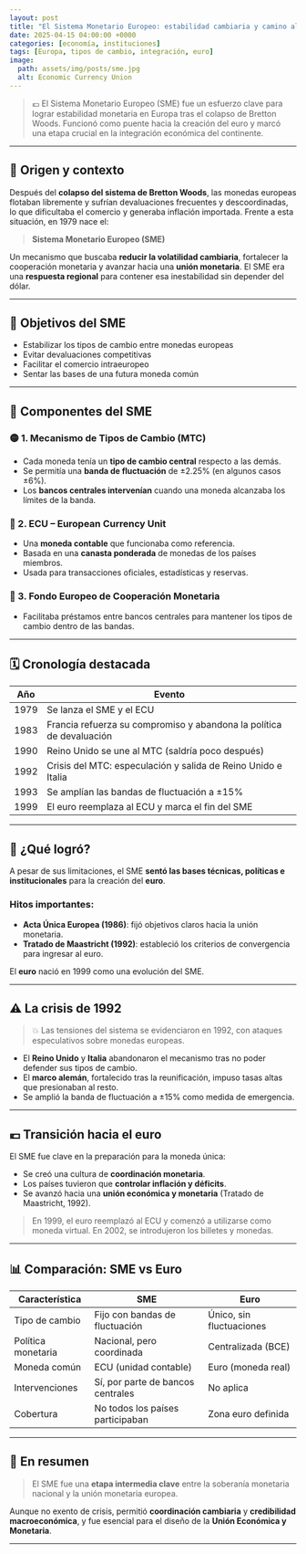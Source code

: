 ```yaml
---
layout: post
title: "El Sistema Monetario Europeo: estabilidad cambiaria y camino al euro"
date: 2025-04-15 04:00:00 +0000
categories: [economía, instituciones]
tags: [Europa, tipos de cambio, integración, euro]
image:
  path: assets/img/posts/sme.jpg
  alt: Economic Currency Union
---
```


> 💶 El Sistema Monetario Europeo (SME) fue un esfuerzo clave para lograr estabilidad monetaria en Europa tras el colapso de Bretton Woods. Funcionó como puente hacia la creación del euro y marcó una etapa crucial en la integración económica del continente.

---

## 🧭 Origen y contexto

Después del **colapso del sistema de Bretton Woods**, las monedas europeas flotaban libremente y sufrían devaluaciones frecuentes y descoordinadas, lo que dificultaba el comercio y generaba inflación importada. Frente a esta situación, en 1979 nace el:

> **Sistema Monetario Europeo (SME)**

Un mecanismo que buscaba **reducir la volatilidad cambiaria**, fortalecer la cooperación monetaria y avanzar hacia una **unión monetaria**. El SME era una **respuesta regional** para contener esa inestabilidad sin depender del dólar.

---

## 🎯 Objetivos del SME

- Estabilizar los tipos de cambio entre monedas europeas
- Evitar devaluaciones competitivas
- Facilitar el comercio intraeuropeo
- Sentar las bases de una futura moneda común

---

## 🧩 Componentes del SME

### 🟡 1. Mecanismo de Tipos de Cambio (MTC)

- Cada moneda tenía un **tipo de cambio central** respecto a las demás.
- Se permitía una **banda de fluctuación** de ±2.25% (en algunos casos ±6%).
- Los **bancos centrales intervenían** cuando una moneda alcanzaba los límites de la banda.

### 💱 2. ECU – European Currency Unit

- Una **moneda contable** que funcionaba como referencia.
- Basada en una **canasta ponderada** de monedas de los países miembros.
- Usada para transacciones oficiales, estadísticas y reservas.

### 🏦 3. Fondo Europeo de Cooperación Monetaria

- Facilitaba préstamos entre bancos centrales para mantener los tipos de cambio dentro de las bandas.


---

## 🗓️ Cronología destacada

| Año  | Evento                                                               |
| ---- | -------------------------------------------------------------------- |
| 1979 | Se lanza el SME y el ECU                                             |
| 1983 | Francia refuerza su compromiso y abandona la política de devaluación |
| 1990 | Reino Unido se une al MTC (saldría poco después)                     |
| 1992 | Crisis del MTC: especulación y salida de Reino Unido e Italia        |
| 1993 | Se amplían las bandas de fluctuación a ±15%                          |
| 1999 | El euro reemplaza al ECU y marca el fin del SME                      |

---

## 🧭 ¿Qué logró?

A pesar de sus limitaciones, el SME **sentó las bases técnicas, políticas e institucionales** para la creación del **euro**.

### Hitos importantes:
- **Acta Única Europea (1986)**: fijó objetivos claros hacia la unión monetaria.
- **Tratado de Maastricht (1992)**: estableció los criterios de convergencia para ingresar al euro.

El **euro** nació en 1999 como una evolución del SME.

---

## ⚠️ La crisis de 1992

> 💥 Las tensiones del sistema se evidenciaron en 1992, con ataques especulativos sobre monedas europeas.

- El **Reino Unido** y **Italia** abandonaron el mecanismo tras no poder defender sus tipos de cambio.
- El **marco alemán**, fortalecido tras la reunificación, impuso tasas altas que presionaban al resto.
- Se amplió la banda de fluctuación a ±15% como medida de emergencia.

---

## 💶 Transición hacia el euro

El SME fue clave en la preparación para la moneda única:

- Se creó una cultura de **coordinación monetaria**.
- Los países tuvieron que **controlar inflación y déficits**.
- Se avanzó hacia una **unión económica y monetaria** (Tratado de Maastricht, 1992).

> En 1999, el euro reemplazó al ECU y comenzó a utilizarse como moneda virtual. En 2002, se introdujeron los billetes y monedas.

---

## 📊 Comparación: SME vs Euro

| Característica     | SME                               | Euro                     |
| ------------------ | --------------------------------- | ------------------------ |
| Tipo de cambio     | Fijo con bandas de fluctuación    | Único, sin fluctuaciones |
| Política monetaria | Nacional, pero coordinada         | Centralizada (BCE)       |
| Moneda común       | ECU (unidad contable)             | Euro (moneda real)       |
| Intervenciones     | Sí, por parte de bancos centrales | No aplica                |
| Cobertura          | No todos los países participaban  | Zona euro definida       |

---

## 🧠 En resumen

> El SME fue una **etapa intermedia clave** entre la soberanía monetaria nacional y la unión monetaria europea.

Aunque no exento de crisis, permitió **coordinación cambiaria** y **credibilidad macroeconómica**, y fue esencial para el diseño de la **Unión Económica y Monetaria**.

---


